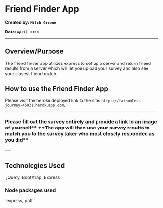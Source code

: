 # Friend Finder App

**Created by: `Mitch Greene`**

**Date: `April 2020`**

---

## <h2>Overview/Purpose</h2>
The friend finder app utilizes express to set up a server and return friend results from a server which will let you upload your survey and also see your closest friend match. 

## <h2>How to use the Friend Finder App</h2>
 Please visit the heroku deployed link to the site:
`https://fathomless-journey-45031.herokuapp.com/`

---

<h3>Please fill out the survey entirely and provide a link to an image of yourself**
**The app will then use your survey results to match you to the survey taker who most closely responded as you did**</h3>
---
<h2>Technologies Used</h2>
`jQuery, Bootstrap, Express`

<h3>Node packages used</h3>
`express, path`

